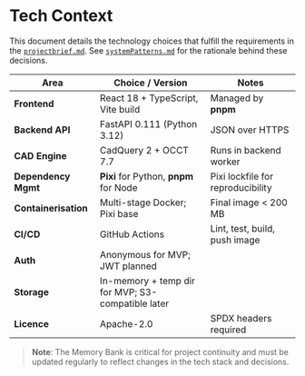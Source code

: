 # Tech Context

This document details the technology choices that fulfill the requirements in the [`projectbrief.md`](./projectbrief.md).
See [`systemPatterns.md`](./systemPatterns.md) for the rationale behind these decisions.

| Area                  | Choice / Version                  | Notes |
| --------------------- | --------------------------------- | ----- |
| **Frontend**          | React 18 + TypeScript, Vite build | Managed by **pnpm** |
| **Backend API**       | FastAPI 0.111 (Python 3.12)       | JSON over HTTPS |
| **CAD Engine**        | CadQuery 2 + OCCT 7.7             | Runs in backend worker |
| **Dependency Mgmt**   | **Pixi** for Python, **pnpm** for Node | Pixi lockfile for reproducibility |
| **Containerisation**  | Multi-stage Docker; Pixi base     | Final image < 200 MB |
| **CI/CD**             | GitHub Actions                    | Lint, test, build, push image |
| **Auth**              | Anonymous for MVP; JWT planned    | |
| **Storage**           | In-memory + temp dir for MVP; S3-compatible later | |
| **Licence**           | Apache-2.0                        | SPDX headers required |

> **Note**: The Memory Bank is critical for project continuity and must be updated regularly to reflect changes in the tech stack and decisions.
